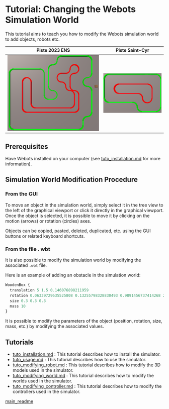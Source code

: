 # Tutorial: Changing the Webots Simulation World

This tutorial aims to teach you how to modify the Webots simulation world to add objects, robots etc.

Piste 2023 ENS | Piste Saint-Cyr
:-------------------------:|:-------------------------:
![](Piste_2023_ENS.png)      |![](Piste_StCyr.png)


## Prerequisites

Have Webots installed on your computer (see [tuto_installation.md](tuto_installation.md) for more information).

## Simulation World Modification Procedure

### From the GUI

To move an object in the simulation world, simply select it in the tree view to the left of the graphical viewport or click it directly in the graphical viewport. Once the object is selected, it is possible to move it by clicking on the motion (arrows) or rotation (circles) axes.

Objects can be copied, pasted, deleted, duplicated, etc. using the GUI buttons or related keyboard shortcuts.

### From the file . wbt

It is also possible to modify the simulation world by modifying the associated ```.wbt``` file.

Here is an example of adding an obstacle in the simulation world:

```proto
WoodenBox {
  translation 5 1.5 0.146076898211959
  rotation 0.06339729635525808 0.13255798328830493 0.9891456737414268 2.630091579783722e-16
  size 0.3 0.3 0.3
  mass 10
}
```

It is possible to modify the parameters of the object (position, rotation, size, mass, etc.) by modifying the associated values.


## Tutorials

- [tuto_installation.md](tutorials/tuto_installation.md) : This tutorial describes how to install the simulator.
- [tuto_usage.md](tutorials/tuto_usage.md) : This tutorial describes how to use the simulator.
- [tuto_modifying_robot.md](tutorials/tuto_modifying_robot.md) : This tutorial describes how to modify the 3D models used in the simulator.
- [tuto_modifying_world.md](tutorials/tuto_modifying_world.md) : This tutorial describes how to modify the worlds used in the simulator.
- [tuto_modifying_controller.md](tutorials/tuto_modifying_controller.md) : This tutorial describes how to modify the controllers used in the simulator.

[main_readme](../README.md)
